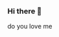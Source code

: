 ### Hi there 👋
do you love me
<!--
**misa0801/misa0801** is a ✨ _special_ ✨ repository because its `README.md` (this file) appears on your GitHub profile.

Here are some ideas to get you started: yes or love

- 🔭 I’m currently working on ...
- 🌱 I’m currently learning ...
- 👯 I’m looking to collaborate on ...
- 🤔 I’m looking for help with ...
- 💬 Ask me about ...
- 📫 How to reach me: ...
- 😄 Pronouns: ...
- ⚡ Fun fact: ...
-->
